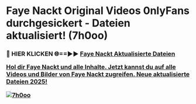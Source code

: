 # Faye Nackt Original Videos 0nlyFans durchgesickert - Dateien aktualisiert! (7h0oo)

<h3>🔴 HIER KLICKEN 🌐==►► <a href="https://tinyurl.com/h6vf6nb8" rel="nofollow">Faye Nackt Aktualisierte Dateien

Hol dir Faye Nackt und alle Inhalte. Jetzt kannst du auf alle Videos und Bilder von Faye Nackt zugreifen. Neue aktualisierte Dateien 2025!

[![7h0oo](https://i.imgur.com/sD4kR3V.gif)](https://tinyurl.com/h6vf6nb8)
